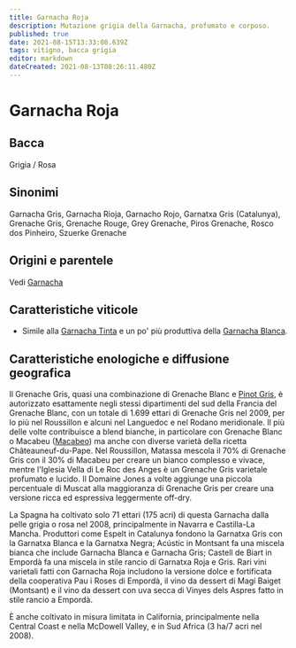 ```yaml
---
title: Garnacha Roja
description: Mutazione grigia della Garnacha, profumato e corposo.
published: true
date: 2021-08-15T13:33:08.639Z
tags: vitigno, bacca grigia
editor: markdown
dateCreated: 2021-08-13T08:26:11.480Z
---
```


# Garnacha Roja

## Bacca
Grigia / Rosa

## Sinonimi
Garnacha Gris, Garnacha Rioja, Garnacho Rojo, Garnatxa Gris (Catalunya), Grenache Gris, Grenache Rouge, Grey Grenache, Piros Grenache, Rosco dos Pinheiro, Szuerke Grenache


## Origini e parentele
Vedi [Garnacha](/vitigni/Spagna/bacca-nera/garnacha)

## Caratteristiche viticole

- Simile alla [Garnacha Tinta](/vitigni/Spagna/bacca-nera/garnacha-tinta) e un po' più produttiva della [Garnacha Blanca](/vitigni/bacca-blanca/garnacha-blanca).

## Caratteristiche enologiche e diffusione geografica

Il Grenache Gris, quasi una combinazione di Grenache Blanc e [Pinot Gris](/vitigni/bacca-bianca/pinot-gris), è autorizzato esattamente negli stessi dipartimenti del sud della Francia del Grenache Blanc, con un totale di 1.699 ettari di Grenache Gris nel 2009, per lo più nel Roussillon e alcuni nel Languedoc e nel Rodano meridionale. Il più delle volte contribuisce a blend bianche, in particolare con Grenache Blanc o Macabeu ([Macabeo](/vitigni/bacca-bianca/macabeo)) ma anche con diverse varietà della ricetta Châteauneuf-du-Pape. Nel Roussillon, Matassa mescola il 70% di Grenache Gris con il 30% di Macabeu per creare un bianco complesso e vivace, mentre l'Iglesia Vella di Le Roc des Anges è un Grenache Gris varietale profumato e lucido. Il Domaine Jones a volte aggiunge una piccola percentuale di Muscat alla maggioranza di Grenache Gris per creare una versione ricca ed espressiva leggermente off-dry.

La Spagna ha coltivato solo 71 ettari (175 acri) di questa Garnacha dalla pelle grigia o rosa nel 2008, principalmente in Navarra e Castilla-La Mancha. Produttori come Espelt in Catalunya fondono la Garnatxa Gris con la Garnatxa Blanca e la Garnatxa Negra; Acústic in Montsant fa una miscela bianca che include Garnacha Blanca e Garnacha Gris; Castell de Biart in Empordà fa una miscela in stile rancio di Garnatxa Roja e Gris. Rari vini varietali fatti con Garnacha Roja includono la versione dolce e fortificata della cooperativa Pau i Roses di Empordà, il vino da dessert di Magí Baiget (Montsant) e il vino da dessert con uva secca di Vinyes dels Aspres fatto in stile rancio a Empordà.

È anche coltivato in misura limitata in California, principalmente nella Central Coast e nella McDowell Valley, e in Sud Africa (3 ha/7 acri nel 2008).


